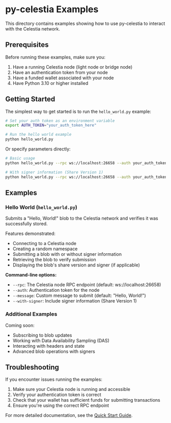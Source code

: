 # py-celestia Examples

This directory contains examples showing how to use py-celestia to interact with the Celestia network.

## Prerequisites

Before running these examples, make sure you:

1. Have a running Celestia node (light node or bridge node)
2. Have an authentication token from your node
3. Have a funded wallet associated with your node
4. Have Python 3.10 or higher installed

## Getting Started

The simplest way to get started is to run the `hello_world.py` example:

```bash
# Set your auth token as an environment variable
export AUTH_TOKEN="your_auth_token_here"

# Run the hello world example
python hello_world.py
```

Or specify parameters directly:

```bash
# Basic usage
python hello_world.py --rpc ws://localhost:26658 --auth your_auth_token --message "Custom message"

# With signer information (Share Version 1)
python hello_world.py --rpc ws://localhost:26658 --auth your_auth_token --with-signer
```

## Examples

### Hello World (`hello_world.py`)

Submits a "Hello, World!" blob to the Celestia network and verifies it was successfully stored.

Features demonstrated:
- Connecting to a Celestia node
- Creating a random namespace
- Submitting a blob with or without signer information
- Retrieving the blob to verify submission
- Displaying the blob's share version and signer (if applicable)

**Command-line options:**
- `--rpc`: The Celestia node RPC endpoint (default: ws://localhost:26658)
- `--auth`: Authentication token for the node
- `--message`: Custom message to submit (default: "Hello, World!")
- `--with-signer`: Include signer information (Share Version 1)

### Additional Examples

Coming soon:
- Subscribing to blob updates
- Working with Data Availability Sampling (DAS)
- Interacting with headers and state
- Advanced blob operations with signers

## Troubleshooting

If you encounter issues running the examples:

1. Make sure your Celestia node is running and accessible
2. Verify your authentication token is correct
3. Check that your wallet has sufficient funds for submitting transactions
4. Ensure you're using the correct RPC endpoint

For more detailed documentation, see the [Quick Start Guide](../docs/QUICKSTART.md).